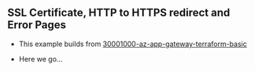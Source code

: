 ## SSL Certificate, HTTP to HTTPS redirect and Error Pages


 - This example builds from [30001000-az-app-gateway-terraform-basic](https://github.com/AvtsVivek/AzureWithTerraformAdvanced/tree/main/iac/30001000-az-app-gateway-terraform-basic)

- Here we go...

